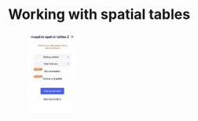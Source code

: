 # Working with spatial tables

<figure><img src=".gitbook/assets/Screen Shot 2023-03-29 at 8.31.42.png" alt="" style="width: 100px;"><figcaption></figcaption></figure>
